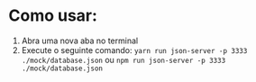 # Como usar:

1. Abra uma nova aba no terminal
2. Execute o seguinte comando:
 ```yarn run json-server -p 3333 ./mock/database.json```
 ou
    ```npm run json-server -p 3333 ./mock/database.json```

